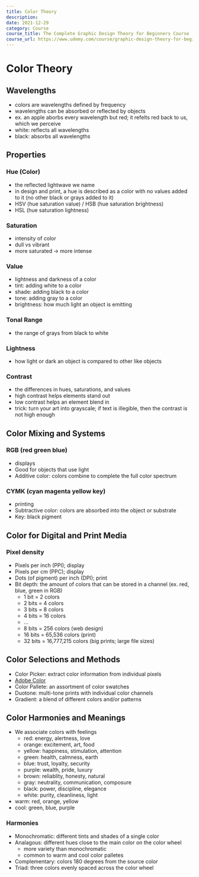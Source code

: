 ```yaml
---
title: Color Theory
description:
date: 2021-12-29 
category: Course
course_title: The Complete Graphic Design Theory for Beginners Course
course_url: https://www.udemy.com/course/graphic-design-theory-for-beginners-course/
---
```


# Color Theory

## Wavelengths

- colors are wavelengths defined by frequency
- wavelengths can be absorbed or reflected by objects
- ex. an apple aborbs every wavelength but red; it refelts red back to us, which we perceive
- white: reflects all wavelengths
- black: absorbs all wavelengths

## Properties

### Hue (Color)

- the reflected lightwave we name
- in design and print, a hue is described as a color with no values added to it (no other black or grays added to it)
- HSV (hue saturation value) / HSB (hue saturation brightness)
- HSL (hue saturation lightness)

### Saturation

- intensity of color
- dull vs vibrant
- more saturated -> more intense

### Value

- lightness and darkness of a color
- tint: adding white to a color
- shade: adding black to a color
- tone: adding gray to a color
- brightness: how much light an object is emitting

### Tonal Range

- the range of grays from black to white

### Lightness

- how light or dark an object is compared to other like objects

### Contrast

- the differences in hues, saturations, and values
- high contrast helps elements stand out
- low contrast helps an element blend in
- trick: turn your art into grayscale; if text is illegible, then the contrast is not high enough

## Color Mixing and Systems

### RGB (red green blue) 

- displays
- Good for objects that use light
- Additive color: colors combine to complete the full color spectrum

### CYMK (cyan magenta yellow key)

- printing
- Subtractive color: colors are absorbed into the object or substrate
- Key: black pigment

## Color for Digital and Print Media

### Pixel density

- Pixels per inch (PPI); display
- Pixels per cm (PPC); display
- Dots (of pigment) per inch (DPI); print
- Bit depth: the amount of colors that can be stored in a channel (ex. red, blue, green in RGB)
  - 1 bit = 2 colors
  - 2 bits = 4 colors
  - 3 bits = 8 colors
  - 4 bits = 16 colors
  - ...
  - 8 bits = 256 colors (web design)
  - 16 bits = 65,536 colors (print)
  - 32 bits = 16,777,215 colors (big prints; large file sizes)

## Color Selections and Methods

- Color Picker: extract color information from individual pixels
- [Adobe Color](https://color.adobe.com)
- Color Pallete: an assortment of color swatches
- Duotone: multi-tone prints with individual color channels
- Gradient: a blend of different colors and/or patterns

## Color Harmonies and Meanings

- We associate colors with feelings
  - red: energy, alertness, love
  - orange: excitement, art, food
  - yellow: happiness, stimulation, attention
  - green: health, calmness, earth
  - blue: trust, loyalty, security
  - purple: wealth, pride, luxury
  - brown: reliablity, honesty, natural
  - gray: neutrality, communication, composure
  - black: power, discipline, elegance
  - white: purity, cleanliness, light
- warm: red, orange, yellow
- cool: green, blue, purple

### Harmonies

- Monochromatic: different tints and shades of a single color
- Analagous: different hues close to the main color on the color wheel
  - more variety than monochromatic
  - common to warm and cool color palletes
- Complementary: colors 180 degrees from the source color
- Triad: three colors evenly spaced across the color wheel


